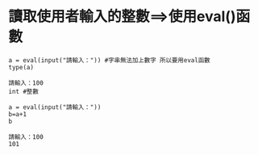 # 讀取使用者輸入的整數==>使用eval()函數

```
a = eval(input("請輸入：")) #字串無法加上數字 所以要用eval函數
type(a)
```
```
請輸入：100
int #整數
```

```
a = eval(input("請輸入：")) 
b=a+1
b
```
```
請輸入：100
101
```

